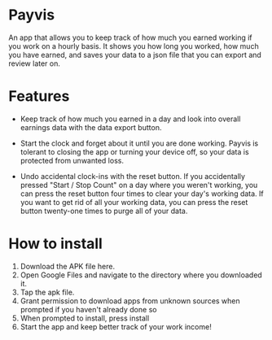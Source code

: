 # Payvis
An app that allows you to keep track of how much you earned working if you work on a hourly basis. 
It shows you how long you worked, how much you have earned, and saves your data to a json file that
you can export and review later on.

# Features

- Keep track of how much you earned in a day and look into overall earnings data with the data export
button.

- Start the clock and forget about it until you are done working. Payvis is tolerant to closing the app
or turning your device off, so your data is protected from unwanted loss.

- Undo accidental clock-ins with the reset button. If you accidentally pressed "Start / Stop Count" on a day 
where you weren't working, you can press the reset button four times to clear your day's working data. If you
want to get rid of all your working data, you can press the reset button twenty-one times to purge all of your
data.

# How to install

1. Download the APK file here.
2. Open Google Files and navigate to the directory where you downloaded it.
3. Tap the apk file.
4. Grant permission to download apps from unknown sources when prompted if you haven't already done so
5. When prompted to install, press install
6. Start the app and keep better track of your work income!
